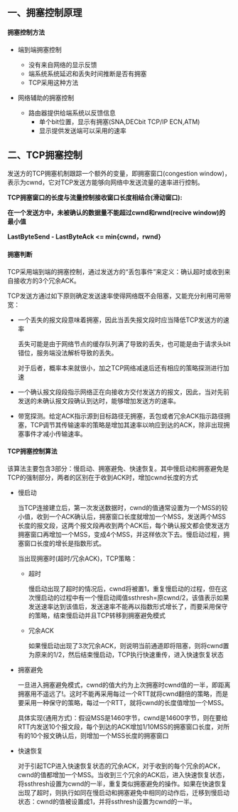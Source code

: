 ## 一、拥塞控制原理

#### 拥塞控制方法

- 端到端拥塞控制
  - 没有来自网络的显示反馈
  - 端系统系统延迟和丢失时间推断是否有拥塞
  - TCP采用这种方法

- 网络辅助的拥塞控制
  - 路由器提供给端系统以反馈信息
    - 单个bit位置，显示有拥塞(SNA,DECbit   TCP/IP ECN,ATM)
    - 显示提供发送端可以采用的速率

## 二、TCP拥塞控制

发送方的TCP拥塞机制跟踪一个额外的变量，即拥塞窗口(congestion window)，表示为cwnd，它对TCP发送方能够向网络中发送流量的速率进行控制。

**TCP拥塞窗口的长度与流量控制接收窗口长度相结合(滑动窗口):**

**在一个发送方中，未被确认的数据量不能超过cwnd和rwnd(recive window)的最小值**

**LastByteSend - LastByteAck <= min{cwnd，rwnd}**

#### 拥塞判断

TCP采用端到端的拥塞控制，通过发送方的“丢包事件”来定义：确认超时或收到来自接收方的3个冗余ACK。

TCP发送方通过如下原则确定发送速率使得网络既不会阻塞，又能充分利用可用带宽：

- 一个丢失的报文段意味着拥塞，因此当丢失报文段时应当降低TCP发送方的速率

  丢失可能是由于网络节点的缓存队列满了导致的丢失，也可能是由于请求头bit错位，服务端没法解析导致的丢失。

  对于后者，概率本来就很小，加之TCP网络减速后还有相应的策略探测进行加速

- 一个确认报文段段指示网络正在向接收方交付发送方的报文，因此，当对先前发送的未确认报文段确认到达时，能够增加发送方的速率。

  <!--确认的到达是一切顺利的隐含指示，表示该网络不拥塞，可以适当增加拥塞窗口长度-->

- 带宽探测。给定ACK指示源到目标路径无拥塞，丢包或者冗余ACK指示路径拥塞，TCP调节其传输速率的策略是增加其速率以响应到达的ACK，除非出现拥塞事件才减小传输速率。


#### TCP拥塞控制算法

该算法主要包含3部分：慢启动、拥塞避免、快速恢复。其中慢启动和拥塞避免是TCP的强制部分，两者的区别在于收到ACK时，增加cwnd长度的方式

- 慢启动

  当TCP连接建立后，第一次发送数据时，cwnd的值通常设置为一个MSS的较小值，收到一个ACK确认后，拥塞窗口长度就增加一个MSS，发送两个MSS长度的报文段，这两个报文段再收到两个ACK后，每个确认报文都会使发送方拥塞窗口再增加一个MSS，变成4个MSS，并这样依次下去。慢启动过程，拥塞窗口长度的增长是指数形式。

  当出现拥塞时(超时/冗余ACK)，TCP策略：

  - 超时

    慢启动出现了超时的情况后，cwnd将被置1，重复慢启动的过程，但在这次慢启动的过程中有一个慢启动阈值ssthresh=原cwnd/2，该值表示如果发送速率达到该值后，发送速率不能再以指数形式增长了，而要采用保守的策略，结束慢启动并且TCP转移到拥塞避免模式

  - 冗余ACK

    如果慢启动出现了3次冗余ACK，则说明当前通道即将阻塞，则将cwnd置为原来的1/2，然后结束慢启动，TCP执行快速重传，进入快速恢复状态

- 拥塞避免

  一旦进入拥塞避免模式，cwnd的值大约为上次拥塞时cwnd值的一半，即距离拥塞用不遥远了!。这时不能再采用每过一个RTT就将cwnd翻倍的策略，而是要采用一种保守的策略，每过一个RTT，就将cwnd的长度值增加一个MSS。

  具体实现(通用方式)：假设MSS是1460字节，cwnd是14600字节，则在要给RTT内发送10个报文段，每个到达的ACK增加1/10MSS的拥塞窗口长度，对所有的10个报文确认后，则增加一个MSS长度的拥塞窗口

  <!--当拥塞避免出现超时，则重新计算拥塞阈值，然后进入慢启动过程-->

  <!--当拥塞避免出现了丢包(收到三个冗余ACK)的情况，cwnd的值会加上三个MSS，然后将ssthresh的值记录为cwnd的一半，然后进入快速恢复模式-->

- 快速恢复

  对于引起TCP进入快速恢复状态的冗余ACK，对于收到的每个冗余的ACK，cwnd的值都增加一个MSS。当收到三个冗余的ACK后，进入快速恢复状态，将ssthresh设置为cwnd的一半，重复类似拥塞避免的操作。如果在快速恢复出现了超时，则执行如同在慢启动和拥塞避免中相同的动作后，迁移到慢启动状态：cwnd的值被设置成1，并将ssthresh设置为cwnd的一半。